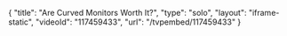 {
    "title": "Are Curved Monitors Worth It?",
    "type": "solo",
    "layout": "iframe-static",
    "videoId": "117459433",
    "url": "\/tvpembed\/117459433"
}